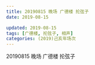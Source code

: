 ```yaml
---
title: 20190815 晚场 广德楼 抡弦子
date: 2019-08-15

updated: 2019-08-15
tags: [广德楼, 抡弦子, 相声]
categories: (2019)己亥年场次
---
```

20190815 晚场 广德楼 抡弦子